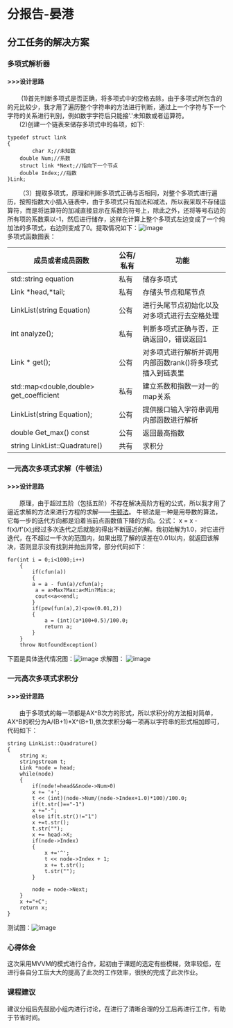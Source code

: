 # 分报告-晏港
## 分工任务的解决方案
### 多项式解析器
#### >>>设计思路
&nbsp;&emsp;&emsp;(1)首先判断多项式是否正确，将多项式中的空格去除，由于多项式所包含的的元比较少，我才用了遍历整个字符串的方法进行判断，通过上一个字符与下一个字符的关系进行判别，例如数字字符后只能接'.'未知数或者运算符。  
&emsp;&emsp;(2)创建一个链表来储存多项式中的各项，如下:  

```
typedef struct link
{
        char X;//未知数
	double Num;//系数
	struct link *Next;//指向下一个节点
	double Index;//指数
}Link;
```
&emsp;&emsp;（3）提取多项式，原理和判断多项式正确与否相同，对整个多项式进行遍历，按照指数大小插入链表中，由于多项式只有加法和减法，所以我采取不存储运算符，而是将运算符的加减直接显示在系数的符号上，除此之外，还将等号右边的所有项的系数乘以-1，然后进行储存，这样在计算上整个多项式左边变成了一个纯加法的多项式，右边则变成了0。提取情况如下：![image](D:Youdao\test\示例一.png)  
多项式函数图表： 

成员或者成员函数 | 公有/私有|  功能   |
---|---|---
std::string equation | 私有|储存多项式
Link *head,*tail;| 私有|存储头节点和尾节点
LinkList(string Equation)|公有|进行头尾节点初始化以及对多项式进行去空格处理
int analyze();|私有|判断多项式正确与否，正确返回0，错误返回1
Link * get();|公有|对多项式进行解析并调用内部函数rank()将多项式插入到链表里
std::map<double,double> get_coefficient|私有|建立系数和指数一对一的map关系
LinkList(string Equation);|公有|提供接口输入字符串调用内部函数进行解析
double Get_max() const|公有|返回最高指数
string LinkList::Quadrature()|共有|求积分
### 一元高次多项式求解（牛顿法）
#### >>>设计思路
&emsp;&emsp;原理，由于超过五阶（包括五阶）不存在解决高阶方程的公式，所以我才用了逼近求解的方法来进行方程的求解——[牛顿法](https://baike.sogou.com/v1846821.htm?fromTitle=牛顿迭代法)。 牛顿法是一种是用导数的算法，它每一步的迭代方向都是沿着当前点函数值下降的方向。公式：
x = x - f(x)/f'(x);j经过多次迭代之后就能的得出不断逼近的解。我初始解为1.0，对它进行迭代，在不超过一千次的范围内，如果出现了解的误差在0.01以内，就返回该解决，否则显示没有找到并抛出异常，部分代码如下：  

```
for(int i = 0;i<1000;i++)
    {
    	if(cfun(a))
    	{
        a = a - fun(a)/cfun(a);
         a = a>Max?Max:a<Min?Min:a;
         cout<<a<<endl;
		}
        if(pow(fun(a),2)<pow(0.01,2))
        {
        	a = (int)(a*100+0.5)/100.0;
            return a;
        }
    }
    throw NotfoundException()
```
下面是具体迭代情况图：![image](D:Youdao\test\示例二.png)
求解图：
![image](D:Youdao\test\三次.png)


### 一元高次多项式求积分
#### >>>设计思路
&emsp;&emsp;由于多项式的每一项都是AX^B次方的形式，所以求积分的方法相对简单，AX^B的积分为A/(B+1)*X^(B+1),依次求积分每一项再以字符串的形式相加即可，代码如下：
```
string LinkList::Quadrature()
{
	string x;
	stringstream t;
	Link *node = head;
	while(node)
	{
		if(node!=head&&node->Num>0)
		x += '+';
		t << (int)(node->Num/(node->Index+1.0)*100)/100.0;
		if(t.str()=="-1")
		x +="-";
		else if(t.str()!="1")
		x +=t.str();
		t.str("");
		x += head->X;
		if(node->Index)
		{
			x +='^';
			t << node->Index + 1;
			x += t.str();
			t.str("");
		}	

		node = node->Next;
	}
	x +="+C";
	return x;
}
```
测试图：![image](D:Youdao\test\积分.png)
### 心得体会
这次采用MVVM的模式进行合作，起初由于课题的选定有些模糊，效率较低，在进行各自分工后大大的提高了此次的工作效率，很快的完成了此次作业。
### 课程建议
建议分组后先鼓励小组内进行讨论，在进行了清晰合理的分工后再进行工作，有助于节省时间。



















